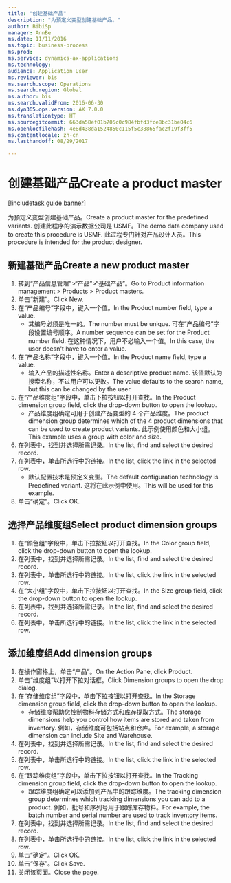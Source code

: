 ```yaml
--- 
title: "创建基础产品"
description: "为预定义变型创建基础产品。"
author: BibiSp
manager: AnnBe
ms.date: 11/11/2016
ms.topic: business-process
ms.prod: 
ms.service: dynamics-ax-applications
ms.technology: 
audience: Application User
ms.reviewer: bis
ms.search.scope: Operations
ms.search.region: Global
ms.author: bis
ms.search.validFrom: 2016-06-30
ms.dyn365.ops.version: AX 7.0.0
ms.translationtype: HT
ms.sourcegitcommit: 663da58ef01b705c0c984fbfd3fce8bc31be04c6
ms.openlocfilehash: 4e8d438da1524850c115f5c38865fac2f19f3ff5
ms.contentlocale: zh-cn
ms.lasthandoff: 08/29/2017

---
```

# <a name="create-a-product-master"></a><span data-ttu-id="6c73e-103">创建基础产品</span><span class="sxs-lookup"><span data-stu-id="6c73e-103">Create a product master</span></span>

[!include[task guide banner](../../includes/task-guide-banner.md)]

<span data-ttu-id="6c73e-104">为预定义变型创建基础产品。</span><span class="sxs-lookup"><span data-stu-id="6c73e-104">Create a product master for the predefined variants.</span></span> <span data-ttu-id="6c73e-105">创建此程序的演示数据公司是 USMF。</span><span class="sxs-lookup"><span data-stu-id="6c73e-105">The demo data company used to create this procedure is USMF.</span></span> <span data-ttu-id="6c73e-106">此过程专门针对产品设计人员。</span><span class="sxs-lookup"><span data-stu-id="6c73e-106">This procedure is intended for the product designer.</span></span>


## <a name="create-a-new-product-master"></a><span data-ttu-id="6c73e-107">新建基础产品</span><span class="sxs-lookup"><span data-stu-id="6c73e-107">Create a new product master</span></span>
1. <span data-ttu-id="6c73e-108">转到“产品信息管理”>“产品”>“基础产品”。</span><span class="sxs-lookup"><span data-stu-id="6c73e-108">Go to Product information management > Products > Product masters.</span></span>
2. <span data-ttu-id="6c73e-109">单击“新建”。</span><span class="sxs-lookup"><span data-stu-id="6c73e-109">Click New.</span></span>
3. <span data-ttu-id="6c73e-110">在“产品编号”字段中，键入一个值。</span><span class="sxs-lookup"><span data-stu-id="6c73e-110">In the Product number field, type a value.</span></span>
    * <span data-ttu-id="6c73e-111">其编号必须是唯一的。</span><span class="sxs-lookup"><span data-stu-id="6c73e-111">The number must be unique.</span></span> <span data-ttu-id="6c73e-112">可在“产品编号”字段设置编号顺序。</span><span class="sxs-lookup"><span data-stu-id="6c73e-112">A number sequence can be set for the Product number field.</span></span> <span data-ttu-id="6c73e-113">在这种情况下，用户不必输入一个值。</span><span class="sxs-lookup"><span data-stu-id="6c73e-113">In this case, the user doesn't have to enter a value.</span></span>  
4. <span data-ttu-id="6c73e-114">在“产品名称”字段中，键入一个值。</span><span class="sxs-lookup"><span data-stu-id="6c73e-114">In the Product name field, type a value.</span></span>
    * <span data-ttu-id="6c73e-115">输入产品的描述性名称。</span><span class="sxs-lookup"><span data-stu-id="6c73e-115">Enter a descriptive product name.</span></span> <span data-ttu-id="6c73e-116">该值默认为搜索名称，不过用户可以更改。</span><span class="sxs-lookup"><span data-stu-id="6c73e-116">The value defaults to the search name, but this can be changed by the user.</span></span>  
5. <span data-ttu-id="6c73e-117">在“产品维度组”字段中，单击下拉按钮以打开查找。</span><span class="sxs-lookup"><span data-stu-id="6c73e-117">In the Product dimension group field, click the drop-down button to open the lookup.</span></span>
    * <span data-ttu-id="6c73e-118">产品维度组确定可用于创建产品变型的 4 个产品维度。</span><span class="sxs-lookup"><span data-stu-id="6c73e-118">The product dimension group determines which of the 4 product dimensions that can be used to create product variants.</span></span> <span data-ttu-id="6c73e-119">此示例使用颜色和大小组。</span><span class="sxs-lookup"><span data-stu-id="6c73e-119">This example uses a group with color and size.</span></span>  
6. <span data-ttu-id="6c73e-120">在列表中，找到并选择所需记录。</span><span class="sxs-lookup"><span data-stu-id="6c73e-120">In the list, find and select the desired record.</span></span>
7. <span data-ttu-id="6c73e-121">在列表中，单击所选行中的链接。</span><span class="sxs-lookup"><span data-stu-id="6c73e-121">In the list, click the link in the selected row.</span></span>
    * <span data-ttu-id="6c73e-122">默认配置技术是预定义变型。</span><span class="sxs-lookup"><span data-stu-id="6c73e-122">The default configuration technology is Predefined variant.</span></span> <span data-ttu-id="6c73e-123">这将在此示例中使用。</span><span class="sxs-lookup"><span data-stu-id="6c73e-123">This will be used for this example.</span></span>  
8. <span data-ttu-id="6c73e-124">单击“确定”。</span><span class="sxs-lookup"><span data-stu-id="6c73e-124">Click OK.</span></span>

## <a name="select-product-dimension-groups"></a><span data-ttu-id="6c73e-125">选择产品维度组</span><span class="sxs-lookup"><span data-stu-id="6c73e-125">Select product dimension groups</span></span>
1. <span data-ttu-id="6c73e-126">在“颜色组”字段中，单击下拉按钮以打开查找。</span><span class="sxs-lookup"><span data-stu-id="6c73e-126">In the Color group field, click the drop-down button to open the lookup.</span></span>
2. <span data-ttu-id="6c73e-127">在列表中，找到并选择所需记录。</span><span class="sxs-lookup"><span data-stu-id="6c73e-127">In the list, find and select the desired record.</span></span>
3. <span data-ttu-id="6c73e-128">在列表中，单击所选行中的链接。</span><span class="sxs-lookup"><span data-stu-id="6c73e-128">In the list, click the link in the selected row.</span></span>
4. <span data-ttu-id="6c73e-129">在“大小组”字段中，单击下拉按钮以打开查找。</span><span class="sxs-lookup"><span data-stu-id="6c73e-129">In the Size group field, click the drop-down button to open the lookup.</span></span>
5. <span data-ttu-id="6c73e-130">在列表中，找到并选择所需记录。</span><span class="sxs-lookup"><span data-stu-id="6c73e-130">In the list, find and select the desired record.</span></span>
6. <span data-ttu-id="6c73e-131">在列表中，单击所选行中的链接。</span><span class="sxs-lookup"><span data-stu-id="6c73e-131">In the list, click the link in the selected row.</span></span>

## <a name="add-dimension-groups"></a><span data-ttu-id="6c73e-132">添加维度组</span><span class="sxs-lookup"><span data-stu-id="6c73e-132">Add dimension groups</span></span>
1. <span data-ttu-id="6c73e-133">在操作窗格上，单击“产品”。</span><span class="sxs-lookup"><span data-stu-id="6c73e-133">On the Action Pane, click Product.</span></span>
2. <span data-ttu-id="6c73e-134">单击“维度组”以打开下拉对话框。</span><span class="sxs-lookup"><span data-stu-id="6c73e-134">Click Dimension groups to open the drop dialog.</span></span>
3. <span data-ttu-id="6c73e-135">在“存储维度组”字段中，单击下拉按钮以打开查找。</span><span class="sxs-lookup"><span data-stu-id="6c73e-135">In the Storage dimension group field, click the drop-down button to open the lookup.</span></span>
    * <span data-ttu-id="6c73e-136">存储维度帮助您控制物料存储方式和库存提取方式。</span><span class="sxs-lookup"><span data-stu-id="6c73e-136">The storage dimensions help you control how items are stored and taken from inventory.</span></span> <span data-ttu-id="6c73e-137">例如，存储维度可包括站点和仓库。</span><span class="sxs-lookup"><span data-stu-id="6c73e-137">For example, a storage dimension can include Site and Warehouse.</span></span>  
4. <span data-ttu-id="6c73e-138">在列表中，找到并选择所需记录。</span><span class="sxs-lookup"><span data-stu-id="6c73e-138">In the list, find and select the desired record.</span></span>
5. <span data-ttu-id="6c73e-139">在列表中，单击所选行中的链接。</span><span class="sxs-lookup"><span data-stu-id="6c73e-139">In the list, click the link in the selected row.</span></span>
6. <span data-ttu-id="6c73e-140">在“跟踪维度组”字段中，单击下拉按钮以打开查找。</span><span class="sxs-lookup"><span data-stu-id="6c73e-140">In the Tracking dimension group field, click the drop-down button to open the lookup.</span></span>
    * <span data-ttu-id="6c73e-141">跟踪维度组确定可以添加到产品中的跟踪维度。</span><span class="sxs-lookup"><span data-stu-id="6c73e-141">The tracking dimension group determines which tracking dimensions you can add to a product.</span></span> <span data-ttu-id="6c73e-142">例如，批号和序列号用于跟踪库存物料。</span><span class="sxs-lookup"><span data-stu-id="6c73e-142">For example, the batch number and serial number are used to track inventory items.</span></span>  
7. <span data-ttu-id="6c73e-143">在列表中，找到并选择所需记录。</span><span class="sxs-lookup"><span data-stu-id="6c73e-143">In the list, find and select the desired record.</span></span>
8. <span data-ttu-id="6c73e-144">在列表中，单击所选行中的链接。</span><span class="sxs-lookup"><span data-stu-id="6c73e-144">In the list, click the link in the selected row.</span></span>
9. <span data-ttu-id="6c73e-145">单击“确定”。</span><span class="sxs-lookup"><span data-stu-id="6c73e-145">Click OK.</span></span>
10. <span data-ttu-id="6c73e-146">单击“保存”。</span><span class="sxs-lookup"><span data-stu-id="6c73e-146">Click Save.</span></span>
11. <span data-ttu-id="6c73e-147">关闭该页面。</span><span class="sxs-lookup"><span data-stu-id="6c73e-147">Close the page.</span></span>


